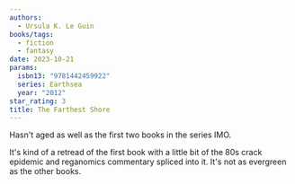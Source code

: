 ```yaml
---
authors:
  - Ursula K. Le Guin
books/tags:
  - fiction
  - fantasy
date: 2023-10-21
params:
  isbn13: "9781442459922"
  series: Earthsea
  year: "2012"
star_rating: 3
title: The Farthest Shore
---
```


Hasn't aged as well as the first two books in the series IMO.

It's kind of a retread of the first book with a little bit of the 80s crack epidemic and reganomics commentary spliced into it. It's not as evergreen as the other books.

<!--more-->
